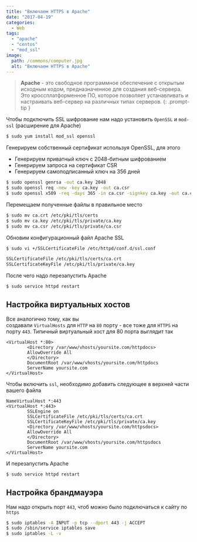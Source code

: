```yaml
---
title: "Включаем HTTPS в Apache"
date: "2017-04-19"
categories: 
  - Web
tags: 
  - "apache"
  - "centos"
  - "mod_ssl"
image:
  path: /commons/computer.jpg
  alt: "Включаем HTTPS в Apache"
---
```


> **Apache** - это свободное программное обеспечение с открытым исходным кодом, предназначенное для создания веб-сервера. Это кроссплатформенное ПО, которое позволяет устанавливать и настраивать веб-сервер на различных типах серверов.
{: .prompt-tip }

Чтобы подключить SSL шифрование нам надо установить `OpenSSL` и `mod-ssl` (расширение для Apache)

```sh
$ sudo yum install mod_ssl openssl
```

Генерируем собственный сертификат используя OpenSSL, для этого

- Генерируем приватный ключ с 2048-битным шифрованием
- Генерируем запроса на сертификат CSR
- Генерируем самоподписанный ключ на 356 дней

```sh
$ sudo openssl genrsa -out ca.key 2048
$ sudo openssl req -new -key ca.key -out ca.csr
$ sudo openssl x509 -req -days 365 -in ca.csr -signkey ca.key -out ca.crt
```

Перемещаем полученные файлы в правильное место

```sh
$ sudo mv ca.crt /etc/pki/tls/certs
$ sudo mv ca.key /etc/pki/tls/private/ca.key
$ sudo mv ca.csr /etc/pki/tls/private/ca.csr
```

Обновим конфигурационный файл Apache SSL

```sh
$ sudo vi +/SSLCertificateFile /etc/httpd/conf.d/ssl.conf

SSLCertificateFile /etc/pki/tls/certs/ca.crt
SSLCertificateKeyFile /etc/pki/tls/private/ca.key
```

После чего надо перезапустить Apache

```sh
$ sudo service httpd restart
```

## Настройка виртуальных хостов

Все аналогично тому, как вы создавали `VirtualHosts` для `HTTP` на `80` порту - все тоже для `HTTPS` на порту `443`. Типичный виртуальный хост для 80 порта выглядит так

```
<VirtualHost *:80>
        <Directory /var/www/vhosts/yoursite.com/httpdocs>
        AllowOverride All
        </Directory>
        DocumentRoot /var/www/vhosts/yoursite.com/httpdocs
        ServerName yoursite.com
</VirtualHost>
```

Чтобы включить `ssl`, необходимо добавить следующее в верхней части вашего файла

```
NameVirtualHost *:443
<VirtualHost *:443>
        SSLEngine on
        SSLCertificateFile /etc/pki/tls/certs/ca.crt
        SSLCertificateKeyFile /etc/pki/tls/private/ca.key
        <Directory /var/www/vhosts/yoursite.com/httpsdocs>
        AllowOverride All
        </Directory>
        DocumentRoot /var/www/vhosts/yoursite.com/httpsdocs
        ServerName yoursite.com
</VirtualHost>
```

И перезапустить Apache

```sh
$ sudo service httpd restart
```

## Настройка брандмауэра

Нам надо открыть порт `443`, чтоб можно было подключаться к сайту по `https`

```sh
$ sudo iptables -A INPUT -p tcp --dport 443 -j ACCEPT
$ sudo /sbin/service iptables save
$ sudo iptables -L -v
```
